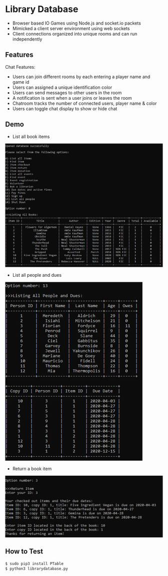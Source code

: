 # Library Database

- Browser based IO Games using Node.js and socket.io packets 
- Mimicked a client server environment using web sockets 
- Client connections organized into unique rooms and can run independently

## Features

Chat Features:
- Users can join different rooms by each entering a player name and game id
- Users can assigned a unique identification color
- Users can send messages to other users in the room
- A notification is sent when a user joins or leaves the room
- Chatroom tracks the number of connected users, player name & color 
- Users can toggle chat display to show or hide chat


## Demo
- List all book items

![](img/listitems.JPG)

- List all people and dues

![](img/listpersons.JPG)

- Return a book item

![](img/returnbook.JPG)


## How to Test

```
$ sudo pip3 install PTable
$ python3 librarydatabase.py
```




